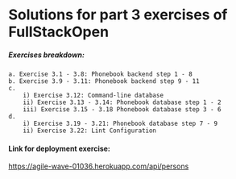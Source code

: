 # Solutions for part 3 exercises of FullStackOpen
##### Exercises breakdown:
    a. Exercise 3.1 - 3.8: Phonebook backend step 1 - 8
    b. Exercise 3.9 - 3.11: Phonebook backend step 9 - 11
    c. 
        i) Exercise 3.12: Command-line database
        ii) Exercise 3.13 - 3.14: Phonebook database step 1 - 2
        iii) Exercise 3.15 - 3.18 Phonebook database step 3 - 6
    d. 
        i) Exercise 3.19 - 3.21: Phonebook database step 7 - 9
        ii) Exercise 3.22: Lint Configuration

#### Link for deployment exercise: 
https://agile-wave-01036.herokuapp.com/api/persons

